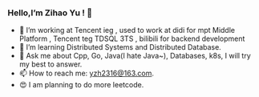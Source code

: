 ### Hello,I’m Zihao Yu ! 👋
- 🔭 I’m working at Tencent ieg , used to work at didi for mpt Middle Platform , Tencent teg TDSQL 3TS , bilibili for backend development
- 🌱 I’m learning Distributed Systems and Distributed Database.
- 💬 Ask me about Cpp, Go, Java(I hate Java~), Databases, k8s, I will try my best to answer.
- 📫 How to reach me: yzh2316@163.com.
- 😍 I am planning to do more leetcode.

<!--
**Chovyyyyyy/Chovyyyyyy** is a ✨ _special_ ✨ repository because its `README.md` (this file) appears on your GitHub profile.

Here are some ideas to get you started:

- 🔭 I’m working at didi for mpt Middle Platform , used to work at bilibili for golang backend development and Apache ShardingSphere
- 🌱 I’m currently Distributed Systems and Distributed Database.
- 💬 Ask me about Ask me about Go, C++, Databases, k8s, I will try my best to answer.
- 📫 How to reach me: yzh2316@163.com
- 😄 Actually I am learning cmu 15-445 and try to writing my own database.
- 😍 I am trying to do more leetcode.
-->
